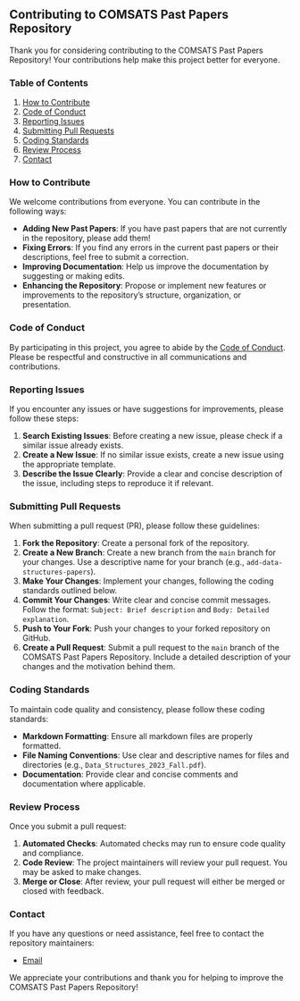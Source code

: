 ## Contributing to COMSATS Past Papers Repository

Thank you for considering contributing to the COMSATS Past Papers Repository! Your contributions help make this project better for everyone.

### Table of Contents
1. [How to Contribute](#how-to-contribute)
2. [Code of Conduct](#code-of-conduct)
3. [Reporting Issues](#reporting-issues)
4. [Submitting Pull Requests](#submitting-pull-requests)
5. [Coding Standards](#coding-standards)
6. [Review Process](#review-process)
7. [Contact](#contact)

### How to Contribute

We welcome contributions from everyone. You can contribute in the following ways:

- **Adding New Past Papers**: If you have past papers that are not currently in the repository, please add them!
- **Fixing Errors**: If you find any errors in the current past papers or their descriptions, feel free to submit a correction.
- **Improving Documentation**: Help us improve the documentation by suggesting or making edits.
- **Enhancing the Repository**: Propose or implement new features or improvements to the repository’s structure, organization, or presentation.

### Code of Conduct

By participating in this project, you agree to abide by the [Code of Conduct](CODE_OF_CONDUCT.md). Please be respectful and constructive in all communications and contributions.

### Reporting Issues

If you encounter any issues or have suggestions for improvements, please follow these steps:

1. **Search Existing Issues**: Before creating a new issue, please check if a similar issue already exists.
2. **Create a New Issue**: If no similar issue exists, create a new issue using the appropriate template.
3. **Describe the Issue Clearly**: Provide a clear and concise description of the issue, including steps to reproduce it if relevant.

### Submitting Pull Requests

When submitting a pull request (PR), please follow these guidelines:

1. **Fork the Repository**: Create a personal fork of the repository.
2. **Create a New Branch**: Create a new branch from the `main` branch for your changes. Use a descriptive name for your branch (e.g., `add-data-structures-papers`).
3. **Make Your Changes**: Implement your changes, following the coding standards outlined below.
4. **Commit Your Changes**: Write clear and concise commit messages. Follow the format: `Subject: Brief description` and `Body: Detailed explanation`.
5. **Push to Your Fork**: Push your changes to your forked repository on GitHub.
6. **Create a Pull Request**: Submit a pull request to the `main` branch of the COMSATS Past Papers Repository. Include a detailed description of your changes and the motivation behind them.

### Coding Standards

To maintain code quality and consistency, please follow these coding standards:

- **Markdown Formatting**: Ensure all markdown files are properly formatted.
- **File Naming Conventions**: Use clear and descriptive names for files and directories (e.g., `Data_Structures_2023_Fall.pdf`).
- **Documentation**: Provide clear and concise comments and documentation where applicable.

### Review Process

Once you submit a pull request:

1. **Automated Checks**: Automated checks may run to ensure code quality and compliance.
2. **Code Review**: The project maintainers will review your pull request. You may be asked to make changes.
3. **Merge or Close**: After review, your pull request will either be merged or closed with feedback.

### Contact

If you have any questions or need assistance, feel free to contact the repository maintainers:

- [Email](mailto:waleed.siddique.112@gmail.com)

We appreciate your contributions and thank you for helping to improve the COMSATS Past Papers Repository!
